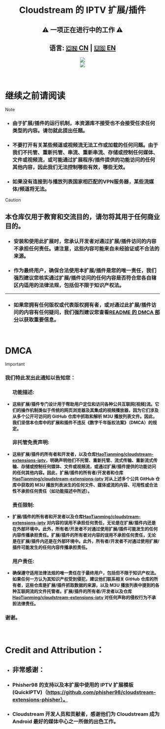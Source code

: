 <div align="center"><h1>Cloudstream 的 IPTV 扩展/插件</h1></div>
<div align="center"><h2>⚠️ 一项正在进行中的工作 ⚠️ </h2></div>
<h2><div align="center">语言: <a href="https://github.com/HaoTianming/cloudstream-extensions-iptv/blob/master/README_CN.md">🇨🇳 CN</a> | <a href="https://github.com/HaoTianming/cloudstream-extensions-iptv/blob/master/README.md">🇺🇸 EN</a></div></h2>

<p align="center">
  <a href="https://github.com/HaoTianming/cloudstream-extensions-iptv/raw/refs/heads/master/LICENSE"><img src="https://www.gnu.org/graphics/gplv3-127x51.png" /></a><br/>
  <a href="https://skillicons.dev">
    <img src="https://skillicons.dev/icons?i=kotlin,androidstudio,gradle,github,githubactions&theme=light&perline=5" />
  </a>
</p>

<br/>


# **继续之前请阅读**

> [!NOTE]
> - ### 由于扩展/插件的运行机制，本资源库****不接受也****不会接受任****求任何类型的****内容。请勿****就此提出任****题。
> - ### ****不要打开****有关某些频道或视频流无法工作或加载的任何问题。由于我们****不托管、重新托管、串流、重新串流、存储或控制****任何媒体、文件或视频流，或可能通过扩展程序/插件提供的功能访问的任何其他内容，因此我们无法控制哪些有效，哪些无效。
> - ### 如果没有连接到与播放列表国家相匹配的****VPN服务器****，某些流媒体/频道****将无法****。

> [!CAUTION]
> ## 本仓库仅用于教育和交流目的，请勿将其用于任何商业目的。</li></ul>
> ### <ul><li> 安装和使用此扩展时，您承认开发者对通过扩展/插件访问的内容不承担任何责任。请注意，这些内容可能来自未经验证或不合法的来源。</li></ul>
> ### <ul><li> 作为最终用户，确保合法使用本扩展/插件是您的唯一责任，我们强烈建议您核实通过扩展/插件访问的任何内容是否符合您各自辖区内适用的法律法规，包括但不限于知识产权法。</li></ul>
> ---
> ### <ul><li> 如果您拥有任何版权或代表版权拥有者，或对通过此扩展/插件访问的内容有任何疑问，我们强烈建议您查看[README 的 DMCA 部分](https://github.com/HaoTianming/cloudstream-extensions-iptv/blob/master/README_CN.md#dmca)以获取重要信息。</li></ul>

<br/>

<h1>DMCA</h1>

> [!IMPORTANT]  
> ### 我们特此发出此通知以告知您：
> #### <ul><h3> 功能描述: </h3> <li> 这些扩展/插件专门设计用于帮助用户定位和访问各种公共互联网[视频]流。它们的操作机制类似于传统的网页浏览器及其集成的视频播放器，因为它们涉及从多个公开可访问的 GitHub 仓库中抓取和解析 M3U 播放列表文件。因此，我们坚信本仓库中的扩展和插件不违反《数字千年版权法案》（DMCA）的规定。</li></ul>
> #### <ul><h3> 非托管免责声明: </h3> <li> 这些扩展/插件的所有者和开发者，以及仓库[HaoTianming/cloudstream-extensions-iptv](https://github.com/HaoTianming/cloudstream-extensions-iptv)，明确声明他们不托管、重新托管、流式传输、重新流式传输、存储或控制任何媒体、文件或视频流，或通过扩展/插件提供的功能访问的任何其他内容。因此，扩展/插件的所有者/开发者和仓库[HaoTianming/cloudstream-extensions-iptv](https://github.com/HaoTianming/cloudstream-extensions-iptv) 对从上述多个公共 GitHub 仓库中获取的 M3U 播放列表派生的任何文件、媒体或流的内容、可用性或合法性不承担任何责任（如功能描述中所述）。</li></ul>
> #### <ul><h3> 责任限制: </h3> <li> 扩展/插件的所有者和开发者以及仓库[HaoTianming/cloudstream-extensions-iptv](https://github.com/HaoTianming/cloudstream-extensions-iptv) 对内容的误用不承担任何责任，无论是在扩展/插件内还是在外部环境中。此外，所有者/开发者不对通过使用扩展/插件可能发生的任何内容传播承担责任。扩展/插件的所有者对内容的误用不承担任何责任，无论是在扩展/插件内还是在外部环境中。此外，所有者/开发者不对通过使用扩展/插件可能发生的任何内容传播承担责任。</li></ul>
> #### <ul><h3> 用户责任: </h3> <li> 确保遵守适用法律法规的唯一责任在于最终用户，包括但不限于知识产权法。如果任何一方认为其知识产权受到侵犯，建议他们联系相关 GitHub 仓库的所有者，这些仓库是扩展/插件抓取数据的来源，以及 M3U 播放列表中提到的各种互联网流的文件托管者。扩展/插件的所有者/开发者以及仓库[HaoTianming/cloudstream-extensions-iptv](https://github.com/HaoTianming/cloudstream-extensions-iptv) 对任何声称的侵权行为不承担法律责任。</li>
> ### 谢谢。

<br/>

# Credit and Attribution：

- ## 非常感谢：
- ### Phisher98 的支持以及本扩展中使用的 IPTV 扩展模板 (QuickIPTV)（https://github.com/phisher98/cloudstream-extensions-phisher）。
- ### Cloudstream 开发人员和贡献者，感谢他们为 Cloudstream 成为 Android 最好的媒体中心之一所做的出色工作。
